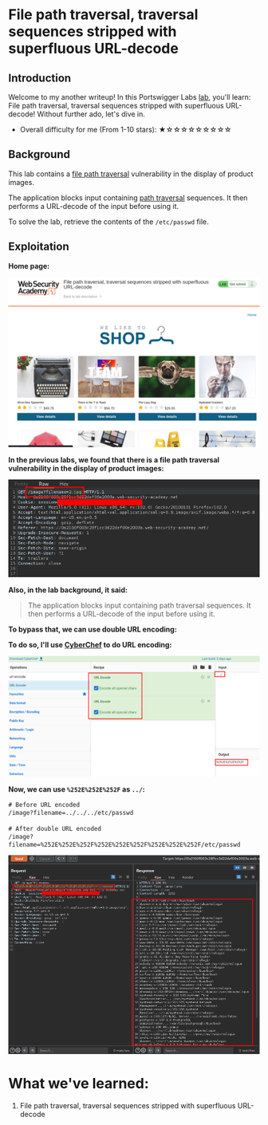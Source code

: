 # File path traversal, traversal sequences stripped with superfluous URL-decode

## Introduction

Welcome to my another writeup! In this Portswigger Labs [lab](https://portswigger.net/web-security/file-path-traversal/lab-superfluous-url-decode), you'll learn: File path traversal, traversal sequences stripped with superfluous URL-decode! Without further ado, let's dive in.

- Overall difficulty for me (From 1-10 stars): ★☆☆☆☆☆☆☆☆☆

## Background

This lab contains a [file path traversal](https://portswigger.net/web-security/file-path-traversal) vulnerability in the display of product images.

The application blocks input containing [path traversal](https://portswigger.net/web-security/file-path-traversal) sequences. It then performs a URL-decode of the input before using it.

To solve the lab, retrieve the contents of the `/etc/passwd` file.

## Exploitation

**Home page:**

![](https://github.com/siunam321/CTF-Writeups/blob/main/Portswigger-Labs/Directory-Traversal/DT-4/images/Pasted%20image%2020221212021236.png)

**In the previous labs, we found that there is a file path traversal vulnerability in the display of product images:**

![](https://github.com/siunam321/CTF-Writeups/blob/main/Portswigger-Labs/Directory-Traversal/DT-4/images/Pasted%20image%2020221212021340.png)

**Also, in the lab background, it said:**

> The application blocks input containing path traversal sequences. It then performs a URL-decode of the input before using it.

**To bypass that, we can use double URL encoding:**

**To do so, I'll use [CyberChef](https://gchq.github.io/CyberChef/) to do URL encoding:**

![](https://github.com/siunam321/CTF-Writeups/blob/main/Portswigger-Labs/Directory-Traversal/DT-4/images/Pasted%20image%2020221212021554.png)

**Now, we can use `%252E%252E%252F` as `../`:**
```
# Before URL encoded
/image?filename=../../../etc/passwd

# After double URL encoded
/image?filename=%252E%252E%252F%252E%252E%252F%252E%252E%252F/etc/passwd
```

![](https://github.com/siunam321/CTF-Writeups/blob/main/Portswigger-Labs/Directory-Traversal/DT-4/images/Pasted%20image%2020221212021658.png)

# What we've learned:

1. File path traversal, traversal sequences stripped with superfluous URL-decode